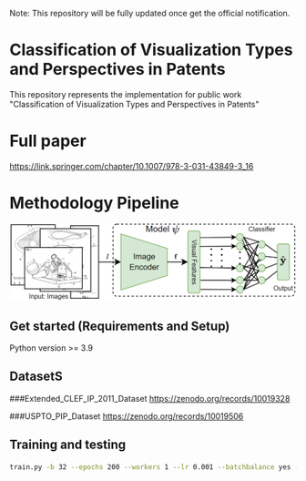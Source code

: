 Note: This repository will be fully updated once get the official notification.

# Classification of Visualization Types and Perspectives in Patents

This repository represents the implementation for public work "Classification of Visualization Types and Perspectives in Patents"

# Full paper
https://link.springer.com/chapter/10.1007/978-3-031-43849-3_16 

# Methodology Pipeline

![model pipeline](media/uniModalPipeline.png)

## Get started (Requirements and Setup)
Python version >= 3.9

## DatasetS

###Extended_CLEF_IP_2011_Dataset
https://zenodo.org/records/10019328

###USPTO_PIP_Dataset
https://zenodo.org/records/10019506

## Training and testing
```bash
train.py -b 32 --epochs 200 --workers 1 --lr 0.001 --batchbalance yes --augmentdata yes --basemodel resnext101_64x4d --featureSize 2048 --featurelayer -1 --imageSize 224 --output ./outputDir

```

